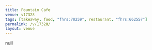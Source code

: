 ```yaml
---
title: Fountain Cafe
venue: v17328
tags: [takeaway, food, "fhrs:70259", restaurant, "fhrs:662557"]
permalink: /v/17328/
layout: venue
---
```

null